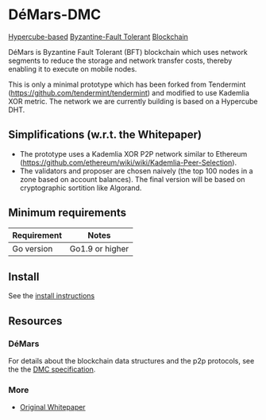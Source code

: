 # DéMars-DMC

[Hypercube-based](https://en.wikipedia.org/wiki/Hypercube_internetwork_topology) [Byzantine-Fault Tolerant](https://en.wikipedia.org/wiki/Byzantine_fault_tolerance) [Blockchain](https://en.wikipedia.org/wiki/Blockchain_(database))

<!---
[![version](https://img.shields.io/github/tag/Demars-DMC/Demars-DMC.svg)](https://github.com/Demars-DMC/Demars-DMC/releases/latest)
[![API Reference](
https://camo.githubusercontent.com/915b7be44ada53c290eb157634330494ebe3e30a/68747470733a2f2f676f646f632e6f72672f6769746875622e636f6d2f676f6c616e672f6764646f3f7374617475732e737667
)](https://godoc.org/github.com/Demars-DMC/Demars-DMC)
[![Go version](https://img.shields.io/badge/go-1.9.2-blue.svg)](https://github.com/moovweb/gvm)
[![riot.im](https://img.shields.io/badge/riot.im-JOIN%20CHAT-green.svg)](https://riot.im/app/#/room/#Demars-DMC:matrix.org)
[![license](https://img.shields.io/github/license/Demars-DMC/Demars-DMC.svg)](https://github.com/Demars-DMC/Demars-DMC/blob/master/LICENSE)
[![](https://tokei.rs/b1/github.com/DeMars-DMC/DeMars-DMC?category=lines)](https://github.com/DeMars-DMC/DeMars-DMC)


Branch    | Tests | Coverage
----------|-------|----------
master    | [![CircleCI](https://circleci.com/gh/Demars-DMC/Demars-DMC/tree/master.svg?style=shield)](https://circleci.com/gh/Demars-DMC/Demars-DMC/tree/master) | [![codecov](https://codecov.io/gh/Demars-DMC/Demars-DMC/branch/master/graph/badge.svg)](https://codecov.io/gh/Demars-DMC/Demars-DMC)
develop   | [![CircleCI](https://circleci.com/gh/Demars-DMC/Demars-DMC/tree/develop.svg?style=shield)](https://circleci.com/gh/Demars-DMC/Demars-DMC/tree/develop) | [![codecov](https://codecov.io/gh/Demars-DMC/Demars-DMC/branch/develop/graph/badge.svg)](https://codecov.io/gh/Demars-DMC/Demars-DMC)
-->
DéMars is Byzantine Fault Tolerant (BFT) blockchain which uses network segments to reduce the storage and network transfer costs, thereby enabling it to execute on mobile nodes.

This is only a minimal prototype which has been forked from Tendermint (https://github.com/tendermint/tendermint) and modified to use Kademlia XOR metric. The network we are currently building is based on a Hypercube DHT.

## Simplifications (w.r.t. the Whitepaper)
* The prototype uses a Kademlia XOR P2P network similar to Ethereum (https://github.com/ethereum/wiki/wiki/Kademlia-Peer-Selection). 
* The validators and proposer are chosen naively (the top 100 nodes in a zone based on account balances). The final version will be based on cryptographic sortition like Algorand.

<!--
For protocol details, see [the specification](/docs/spec).

## A Note on Production Readiness

While Demars-DMC is being used in production in private, permissioned
environments, we are still working actively to harden and audit it in preparation
for use in public blockchains, such as the [Cosmos Network](https://cosmos.network/).
We are also still making breaking changes to the protocol and the APIs.
Thus we tag the releases as *alpha software*.

In any case, if you intend to run Demars-DMC in production,
please [contact us](https://riot.im/app/#/room/#Demars-DMC:matrix.org) :)

## Security

To report a security vulnerability, see our [bug bounty
program](https://Demars-DMC.com/security).

For examples of the kinds of bugs we're looking for, see [SECURITY.md](SECURITY.md)
-->
## Minimum requirements

Requirement|Notes
---|---
Go version | Go1.9 or higher

## Install

See the [install instructions](/docs/install.md)

<!--
## Quick Start

- [Single node](/docs/using-Demars-DMC.md)
- [Local cluster using docker-compose](/networks/local)
- [Remote cluster using terraform and ansible](/docs/terraform-and-ansible.md)
- [Join the public testnet](https://cosmos.network/testnet)
-->
## Resources

### DéMars

For details about the blockchain data structures and the p2p protocols, see the
the [DMC specification](/docs/spec).

<!--
For details on using the software, [Read The Docs](https://Demars-DMC.readthedocs.io/en/master/).
Additional information about some - and eventually all - of the sub-projects below, can be found at Read The Docs.


### Sub-projects

* [Amino](http://github.com/tendermint/go-amino), a reflection-based improvement on proto3
* [IAVL](http://github.com/Demars-DMC/iavl), Merkleized IAVL+ Tree implementation

### Tools
* [Deployment, Benchmarking, and Monitoring](http://Demars-DMC.readthedocs.io/projects/tools/en/develop/index.html#Demars-DMC-tools)

### Applications

* [Cosmos SDK](http://github.com/cosmos/cosmos-sdk); a cryptocurrency application framework
* [Ethermint](http://github.com/Demars-DMC/ethermint); Ethereum on Demars-DMC
* [Many more](https://Demars-DMC.readthedocs.io/en/master/ecosystem.html#abci-applications)
-->
### More

<!--
* [Master's Thesis on Demars-DMC](https://atrium.lib.uoguelph.ca/xmlui/handle/10214/9769)
* -->

* [Original Whitepaper](https://github.com/DeMars-DMC/DeMars-DMC/blob/master/whitepaper/whitepaper.pdf)

<!--
* [Demars-DMC Blog](https://blog.cosmos.network/Demars-DMC/home)
* [Cosmos Blog](https://blog.cosmos.network)

## Contributing

Yay open source! Please see our [contributing guidelines](CONTRIBUTING.md).
-->
<!--
## Versioning

### SemVer

Demars-DMC uses [SemVer](http://semver.org/) to determine when and how the version changes.
According to SemVer, anything in the public API can change at any time before version 1.0.0

To provide some stability to Demars-DMC users in these 0.X.X days, the MINOR version is used
to signal breaking changes across a subset of the total public API. This subset includes all
interfaces exposed to other processes (cli, rpc, p2p, etc.), but does not
include the in-process Go APIs.

That said, breaking changes in the following packages will be documented in the
CHANGELOG even if they don't lead to MINOR version bumps:

- types
- rpc/client
- config
- node

Exported objects in these packages that are not covered by the versioning scheme
are explicitly marked by `// UNSTABLE` in their go doc comment and may change at any
time without notice. Functions, types, and values in any other package may also change at any time.

### Upgrades

In an effort to avoid accumulating technical debt prior to 1.0.0,
we do not guarantee that breaking changes (ie. bumps in the MINOR version)
will work with existing Demars-DMC blockchains. In these cases you will
have to start a new blockchain, or write something custom to get the old
data into the new chain.

However, any bump in the PATCH version should be compatible with existing histories
(if not please open an [issue](https://github.com/Demars-DMC/Demars-DMC/issues)).

## Code of Conduct

Please read, understand and adhere to our [code of conduct](CODE_OF_CONDUCT.md).
-->
